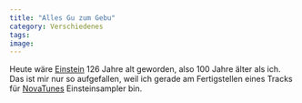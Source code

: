 ```yaml
---
title: "Alles Gu zum Gebu"
category: Verschiedenes
tags: 
image: 
---
```


Heute wäre [Einstein](http://www.dhm.de/lemo/html/biografien/EinsteinAlbert/) 126 Jahre alt geworden, also 100 Jahre älter als ich. Das ist mir nur so aufgefallen, weil ich gerade am Fertigstellen eines Tracks für [NovaTunes](http://www.novatune.de) Einsteinsampler bin.

